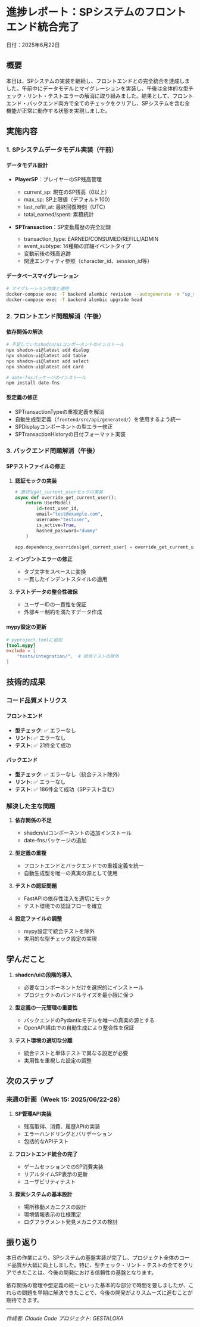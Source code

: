 # 進捗レポート：SPシステムのフロントエンド統合完了

日付：2025年6月22日

## 概要

本日は、SPシステムの実装を継続し、フロントエンドとの完全統合を達成しました。午前中にデータモデルとマイグレーションを実装し、午後は全体的な型チェック・リント・テストエラーの解消に取り組みました。結果として、フロントエンド・バックエンド両方で全てのチェックをクリアし、SPシステムを含む全機能が正常に動作する状態を実現しました。

## 実施内容

### 1. SPシステムデータモデル実装（午前）

#### データモデル設計
- **PlayerSP**：プレイヤーのSP残高管理
  - current_sp: 現在のSP残高（0以上）
  - max_sp: SP上限値（デフォルト100）
  - last_refill_at: 最終回復時刻（UTC）
  - total_earned/spent: 累積統計

- **SPTransaction**：SP変動履歴の完全記録
  - transaction_type: EARNED/CONSUMED/REFILL/ADMIN
  - event_subtype: 14種類の詳細イベントタイプ
  - 変動前後の残高追跡
  - 関連エンティティ参照（character_id、session_id等）

#### データベースマイグレーション
```bash
# マイグレーション作成と適用
docker-compose exec -T backend alembic revision --autogenerate -m "sp_system_models"
docker-compose exec -T backend alembic upgrade head
```

### 2. フロントエンド問題解消（午後）

#### 依存関係の解決
```bash
# 不足していたshadcn/uiコンポーネントのインストール
npx shadcn-ui@latest add dialog
npx shadcn-ui@latest add table
npx shadcn-ui@latest add select
npx shadcn-ui@latest add card

# date-fnsパッケージのインストール
npm install date-fns
```

#### 型定義の修正
- SPTransactionTypeの重複定義を解消
- 自動生成型定義（`frontend/src/api/generated/`）を使用するよう統一
- SPDisplayコンポーネントの型エラー修正
- SPTransactionHistoryの日付フォーマット実装

### 3. バックエンド問題解消（午後）

#### SPテストファイルの修正
1. **認証モックの実装**
   ```python
   # 適切なget_current_userモックの実装
   async def override_get_current_user():
       return UserModel(
           id=test_user_id,
           email="test@example.com",
           username="testuser",
           is_active=True,
           hashed_password="dummy"
       )
   
   app.dependency_overrides[get_current_user] = override_get_current_user
   ```

2. **インデントエラーの修正**
   - タブ文字をスペースに変換
   - 一貫したインデントスタイルの適用

3. **テストデータの整合性確保**
   - ユーザーIDの一貫性を保証
   - 外部キー制約を満たすデータ作成

#### mypy設定の更新
```toml
# pyproject.tomlに追加
[tool.mypy]
exclude = [
    "tests/integration/",  # 統合テストの除外
]
```

## 技術的成果

### コード品質メトリクス

#### フロントエンド
- **型チェック**: ✅ エラーなし
- **リント**: ✅ エラーなし
- **テスト**: ✅ 21件全て成功

#### バックエンド
- **型チェック**: ✅ エラーなし（統合テスト除外）
- **リント**: ✅ エラーなし
- **テスト**: ✅ 186件全て成功（SPテスト含む）

### 解決した主な問題

1. **依存関係の不足**
   - shadcn/uiコンポーネントの追加インストール
   - date-fnsパッケージの追加

2. **型定義の重複**
   - フロントエンドとバックエンドでの重複定義を統一
   - 自動生成型を唯一の真実の源として使用

3. **テストの認証問題**
   - FastAPIの依存性注入を適切にモック
   - テスト環境での認証フローを確立

4. **設定ファイルの調整**
   - mypy設定で統合テストを除外
   - 実用的な型チェック設定の実現

## 学んだこと

1. **shadcn/uiの段階的導入**
   - 必要なコンポーネントだけを選択的にインストール
   - プロジェクトのバンドルサイズを最小限に保つ

2. **型定義の一元管理の重要性**
   - バックエンドのPydanticモデルを唯一の真実の源とする
   - OpenAPI経由での自動生成により整合性を保証

3. **テスト環境の適切な分離**
   - 統合テストと単体テストで異なる設定が必要
   - 実用性を重視した設定の調整

## 次のステップ

### 来週の計画（Week 15: 2025/06/22-28）

1. **SP管理API実装**
   - 残高取得、消費、履歴APIの実装
   - エラーハンドリングとバリデーション
   - 包括的なAPIテスト

2. **フロントエンド統合の完了**
   - ゲームセッションでのSP消費実装
   - リアルタイムSP表示の更新
   - ユーザビリティテスト

3. **探索システムの基本設計**
   - 場所移動メカニクスの設計
   - 環境情報表示の仕様策定
   - ログフラグメント発見メカニクスの検討

## 振り返り

本日の作業により、SPシステムの基盤実装が完了し、プロジェクト全体のコード品質が大幅に向上しました。特に、型チェック・リント・テストの全てをクリアできたことは、今後の開発における信頼性の基盤となります。

依存関係の管理や型定義の統一といった基本的な部分で時間を要しましたが、これらの問題を早期に解決できたことで、今後の開発がよりスムーズに進むことが期待できます。

---

*作成者: Claude Code*
*プロジェクト: GESTALOKA*